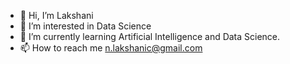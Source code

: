 - 👋 Hi, I’m Lakshani
- 👀 I’m interested in Data Science
- 🌱 I’m currently learning Artificial Intelligence and Data Science.
- 📫 How to reach me n.lakshanic@gmail.com

<!---
lakshanin/lakshanin is a ✨ special ✨ repository because its `README.md` (this file) appears on your GitHub profile.
You can click the Preview link to take a look at your changes.
--->
